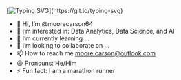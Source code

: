 [![Typing SVG](https://readme-typing-svg.demolab.com/?lines=Hey+everyone!+My+name+is+Carson;Welcome+to+my+profile!)](https://git.io/typing-svg)

- 👋 Hi, I’m @moorecarson64
- 👀 I’m interested in: Data Analytics, Data Science, and AI
- 🌱 I’m currently learning ...
- 💞️ I’m looking to collaborate on ...
- 📫 How to reach me moore.carson@outlook.com 
- 😄 Pronouns: He/Him
- ⚡ Fun fact: I am a marathon runner

<!---
moorecarson64/moorecarson64 is a ✨ special ✨ repository because its `README.md` (this file) appears on your GitHub profile.
You can click the Preview link to take a look at your changes.
--->
